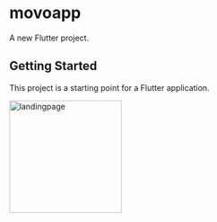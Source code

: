 
# movoapp

A new Flutter project.

## Getting Started

This project is a starting point for a Flutter application.


<img src="https://github.com/user-attachments/assets/85971284-0a6b-4485-98d0-bcfdb8b89b2c" alt="landingpage" height="200">
